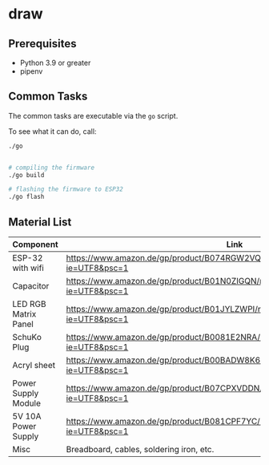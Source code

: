 # draw

## Prerequisites

- Python 3.9 or greater
- pipenv

## Common Tasks

The common tasks are executable via the `go` script.

To see what it can do, call:

```sh
./go


# compiling the firmware
./go build

# flashing the firmware to ESP32
./go flash
```


## Material List
| Component| Link |
|---|---|
|ESP-32 with wifi |	https://www.amazon.de/gp/product/B074RGW2VQ/ref=ppx_yo_dt_b_asin_title_o01_s01?ie=UTF8&psc=1 |
|Capacitor |	https://www.amazon.de/gp/product/B01N0ZIGQN/ref=ppx_yo_dt_b_asin_title_o01_s01?ie=UTF8&psc=1 |
|LED RGB Matrix Panel	|	https://www.amazon.de/gp/product/B01JYLZWPI/ref=ppx_yo_dt_b_asin_title_o01_s00?ie=UTF8&psc=1 |
|SchuKo Plug |	https://www.amazon.de/gp/product/B0081E2NRA/ref=ppx_yo_dt_b_asin_title_o01_s01?ie=UTF8&psc=1 |
|Acryl sheet |	https://www.amazon.de/gp/product/B00BADW8K6/ref=ppx_yo_dt_b_asin_title_o00_s00?ie=UTF8&psc=1 |
|Power Supply Module |	https://www.amazon.de/gp/product/B07CPXVDDN/ref=ppx_yo_dt_b_asin_title_o02_s00?ie=UTF8&psc=1 |
|5V 10A Power Supply |	https://www.amazon.de/gp/product/B081CPF7YC/ref=ppx_yo_dt_b_asin_title_o01_s00?ie=UTF8&psc=1 |
|Misc | Breadboard, cables, soldering iron, etc.|
